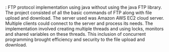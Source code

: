 : FTP protocol implementation using java without using the java FTP library.
The project consisted of all the basic commands of FTP along with file upload and download. 
The server used was Amazon AWS EC2 cloud server. 
Multiple clients could connect to the server and process its needs. 
The implementation involved creating multiple threads and using locks, monitors and shared variables on these threads. 
This inclusion of concurrent programming brought efficiency and security to the file upload and download.
